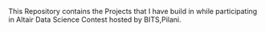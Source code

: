 This Repository contains the Projects that I have build in while participating in Altair Data Science Contest hosted by BITS,Pilani.
